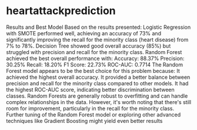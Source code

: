 # heartattackprediction
Results and Best Model
Based on the results presented:
Logistic Regression with SMOTE performed well, achieving an accuracy of 73% and significantly improving the recall for the minority class (heart disease) from 7% to 78%.
Decision Tree showed good overall accuracy (85%) but struggled with precision and recall for the minority class.
Random Forest achieved the best overall performance with:
Accuracy: 88.37%
Precision: 30.25%
Recall: 18.20%
F1 Score: 22.73%
ROC-AUC: 0.7714
The Random Forest model appears to be the best choice for this problem because:
It achieved the highest overall accuracy.
It provided a better balance between precision and recall for the minority class compared to other models.
It had the highest ROC-AUC score, indicating better discrimination between classes.
Random Forests are generally robust to overfitting and can handle complex relationships in the data.
However, it's worth noting that there's still room for improvement, particularly in the recall for the minority class. Further tuning of the Random Forest model or exploring other advanced techniques like Gradient Boosting might yield even better results

